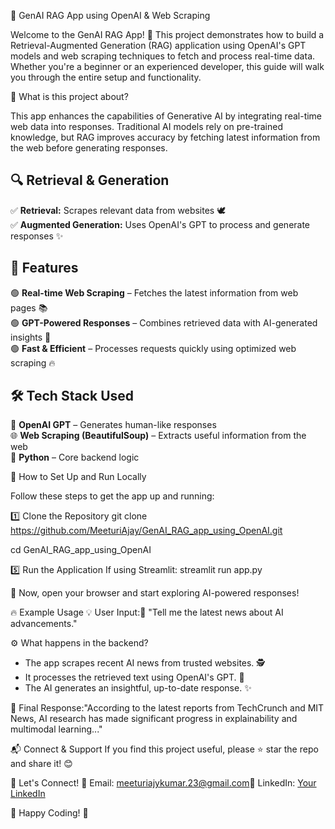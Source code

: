 🌟 GenAI RAG App using OpenAI & Web Scraping

Welcome to the GenAI RAG App! 🚀 This project demonstrates how to build a Retrieval-Augmented Generation (RAG) application using OpenAI's GPT models and web scraping techniques to fetch and process real-time data. Whether you're a beginner or an experienced developer, this guide will walk you through the entire setup and functionality.

📌 What is this project about?

This app enhances the capabilities of Generative AI by integrating real-time web data into responses. Traditional AI models rely on pre-trained knowledge, but RAG improves accuracy by fetching latest information from the web before generating responses.

## 🔍 Retrieval & Generation  
✅ **Retrieval:** Scrapes relevant data from websites 🕊️  
✅ **Augmented Generation:** Uses OpenAI's GPT to process and generate responses ✨  

## 🚀 Features  
🟢 **Real-time Web Scraping** – Fetches the latest information from web pages 📚  
🟢 **GPT-Powered Responses** – Combines retrieved data with AI-generated insights 🤖  
🟢 **Fast & Efficient** – Processes requests quickly using optimized web scraping 🔥  

## 🛠 Tech Stack Used  
🧠 **OpenAI GPT** – Generates human-like responses  
🌐 **Web Scraping (BeautifulSoup)** – Extracts useful information from the web  
🐍 **Python** – Core backend logic  

🎯 How to Set Up and Run Locally

Follow these steps to get the app up and running:

1️⃣ Clone the Repository
git clone https://github.com/MeeturiAjay/GenAI_RAG_app_using_OpenAI.git

cd GenAI_RAG_app_using_OpenAI

5️⃣ Run the Application
If using Streamlit:
 streamlit run app.py
 

🎉 Now, open your browser and start exploring AI-powered responses!

🔥 Example Usage
💡 User Input:📝 "Tell me the latest news about AI advancements."

⚙️ What happens in the backend?
- The app scrapes recent AI news from trusted websites. 🕵️
- It processes the retrieved text using OpenAI's GPT. 🧠
- The AI generates an insightful, up-to-date response. ✨

📜 Final Response:"According to the latest reports from TechCrunch and MIT News, AI research has made significant progress in explainability and multimodal learning..."


📬 Connect & Support
If you find this project useful, please ⭐ star the repo and share it! 😊

👥 Let's Connect!
📧 Email: meeturiajykumar.23@gmail.com💼 LinkedIn: [Your LinkedIn](https://www.linkedin.com/in/meeturi-ajay-kumar-a02743248/) 

🚀 Happy Coding! 🎉

